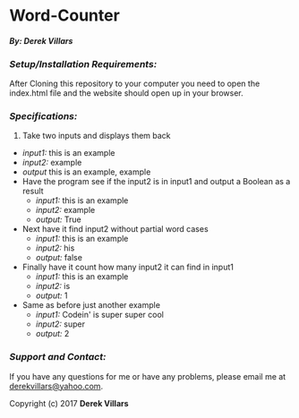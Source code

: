 # __Word-Counter__
#### __*By: Derek Villars*__


### *Setup/Installation Requirements:*
 After Cloning this repository to your computer you need to open the index.html file and the website should open up in your browser.

### __*Specifications:*__
1. Take two inputs and displays them back
  - *input1:* this is an example
  - *input2:* example
  - *output* this is an example, example
- Have the program see if the input2 is in input1 and output a Boolean as a result
  - *input1:* this is an example
  - *input2:* example
  - *output:* True
- Next have it find input2 without partial word cases
  - *input1:* this is an example
  - *input2:* his
  - *output:* false
- Finally have it count how many input2 it can find in input1  
  - *input1:* this is an example
  - *input2:* is
  - *output:* 1
- Same as before just another example
  - *input1:* Codein' is super super cool
  - *input2:* super
  - *output:* 2

### *Support and Contact:*
If you have any questions for me or have any problems, please email me at derekvillars@yahoo.com.

Copyright (c) 2017 __Derek Villars__
